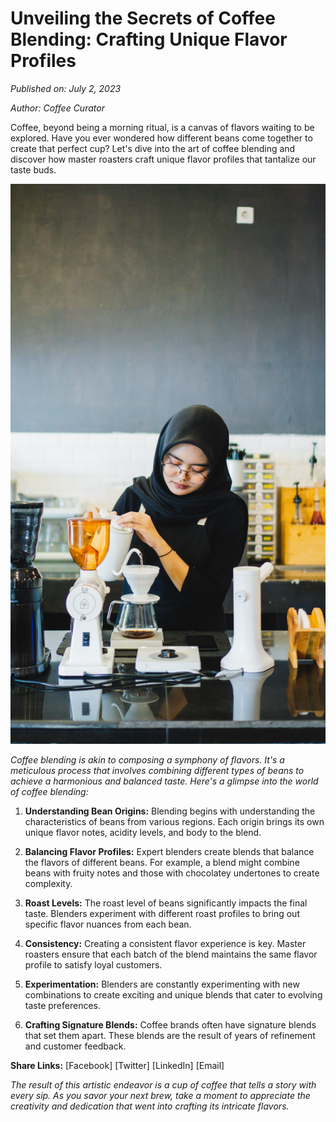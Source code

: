 # Unveiling the Secrets of Coffee Blending: Crafting Unique Flavor Profiles

*Published on: July 2, 2023*

*Author: Coffee Curator*

Coffee, beyond being a morning ritual, is a canvas of flavors waiting to be explored. Have you ever wondered how different beans come together to create that perfect cup? Let's dive into the art of coffee blending and discover how master roasters craft unique flavor profiles that tantalize our taste buds.

![Coffee Blending](public/images/coffeeblend.jpg)

*Coffee blending is akin to composing a symphony of flavors. It's a meticulous process that involves combining different types of beans to achieve a harmonious and balanced taste. Here's a glimpse into the world of coffee blending:*

1. **Understanding Bean Origins:** Blending begins with understanding the characteristics of beans from various regions. Each origin brings its own unique flavor notes, acidity levels, and body to the blend.

2. **Balancing Flavor Profiles:** Expert blenders create blends that balance the flavors of different beans. For example, a blend might combine beans with fruity notes and those with chocolatey undertones to create complexity.

3. **Roast Levels:** The roast level of beans significantly impacts the final taste. Blenders experiment with different roast profiles to bring out specific flavor nuances from each bean.

4. **Consistency:** Creating a consistent flavor experience is key. Master roasters ensure that each batch of the blend maintains the same flavor profile to satisfy loyal customers.

5. **Experimentation:** Blenders are constantly experimenting with new combinations to create exciting and unique blends that cater to evolving taste preferences.

6. **Crafting Signature Blends:** Coffee brands often have signature blends that set them apart. These blends are the result of years of refinement and customer feedback.

**Share Links:** [Facebook] [Twitter] [LinkedIn] [Email]

*The result of this artistic endeavor is a cup of coffee that tells a story with every sip. As you savor your next brew, take a moment to appreciate the creativity and dedication that went into crafting its intricate flavors.*
